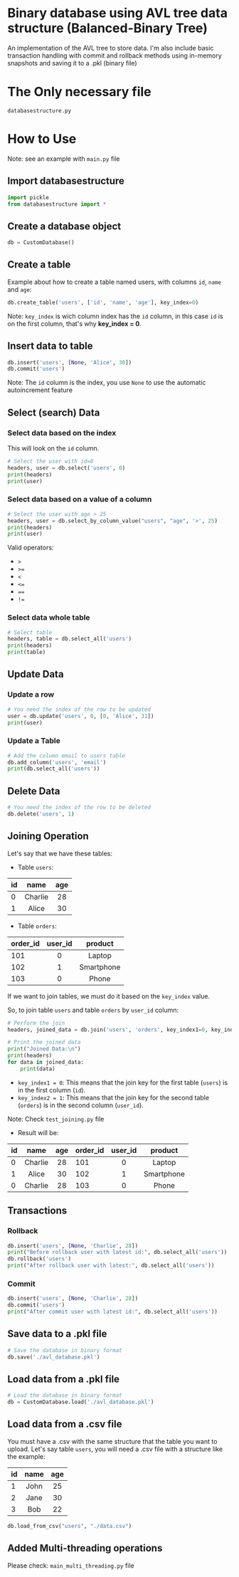 # Binary database using AVL tree data structure (Balanced-Binary Tree)

An implementation of the AVL tree to store data. I'm also include basic transaction handling with commit and rollback methods using in-memory snapshots and saving it to a .pkl (binary file)

# The Only necessary file

`databasestructure.py`

# How to Use

Note: see an example with `main.py` file

## Import databasestructure

```python
import pickle
from databasestructure import *
```

## Create a database object

```python
db = CustomDatabase()
```

## Create a table

Example about how to create a table named users, with columns `id`, `name` and `age`:

```python
db.create_table('users', ['id', 'name', 'age'], key_index=0)
```

Note: ``key_index`` is wich column index has the `id` column, in this case `id` is on the first column, that's why **key_index = 0**.

## Insert data to table

```python
db.insert('users', [None, 'Alice', 30])
db.commit('users')
```

Note: The `id` column is the index, you use ``None`` to use the automatic autoincrement feature

## Select (search) Data

### Select data based on the index

This will look on the `id` column.

```python
# Select the user with id=0
headers, user = db.select('users', 0)
print(headers)
print(user)
```

### Select data based on a value of a column

```python
# Select the user with age > 25
headers, user = db.select_by_column_value("users", "age", '>', 25)
print(headers)
print(user)
```

Valid operators:

- `>`
- `>=`
- `<`
- `<=`
- `==`
- `!=`

### Select data whole table

```python
# Select table
headers, table = db.select_all('users')
print(headers)
print(table)
```

## Update Data

### Update a row

```python
# You need the index of the row to be updated
user = db.update('users', 0, [0, 'Alice', 31])
print(user)
```

### Update a Table

```python
# Add the column email to users table
db.add_column('users', 'email')
print(db.select_all('users'))
```

## Delete Data

```python
# You need the index of the row to be deleted
db.delete('users', 1)
```

## Joining Operation

Let's say that we have these tables: 

- Table `users`:

id | name | age
:--- | :---: | :---:
| 0  | Charlie|  28 |
| 1  | Alice  |  30 |

- Table `orders`:

| order_id | user_id |  product  
:--- | :---: | :---:
|   101    |    0    |  Laptop   |
|   102    |    1    | Smartphone|
| 103 | 0 | Phone |

If we want to join tables, we must do it based on the `key_index` value.

So, to join table `users` and table `orders` by `user_id` column:

```python
# Perform the join
headers, joined_data = db.join('users', 'orders', key_index1=0, key_index2=1)

# Print the joined data
print("Joined Data:\n")
print(headers)
for data in joined_data:
    print(data)
```

 - ``key_index1 = 0``: This means that the join key for the first table (``users``) is in the first column (``id``).
 - ``key_index2 = 1``: This means that the join key for the second table (``orders``) is in the second column (``user_id``).

Note: Check `test_joining.py` file

 - Result will be:

id | name | age | order_id | user_id |  product  
:--- | :---: | :---: | :--- | :---: | :---:
| 0  | Charlie|  28 | 101    |    0    |  Laptop   |
| 1  | Alice  |  30 |   102    |    1    | Smartphone|
| 0  | Charlie|  28 | 103    |    0    |  Phone   |

## Transactions

### Rollback

```python
db.insert('users', [None, 'Charlie', 28])
print("Before rollback user with latest id:", db.select_all('users'))
db.rollback('users')
print("After rollback user with latest:", db.select_all('users'))
```

### Commit

```python
db.insert('users', [None, 'Charlie', 28])
db.commit('users')
print("After commit user with latest id:", db.select_all('users'))
```

## Save data to a .pkl file

```python
# Save the database in binary format
db.save('./avl_database.pkl')
```

## Load data from a .pkl file

```python
# Load the database in binary format
db = CustomDatabase.load('./avl_database.pkl')
```

## Load data from a .csv file

You must have a .csv with the same structure that the table you want to upload. Let's say table `users`, you will need a .csv file with a structure like the example:

id | name | age
:--- | :---: | :---:
1 | John | 25
2 | Jane | 30
3 | Bob | 22

```python
db.load_from_csv("users", "./data.csv")
```

## Added Multi-threading operations

Please check: `main_multi_threading.py` file